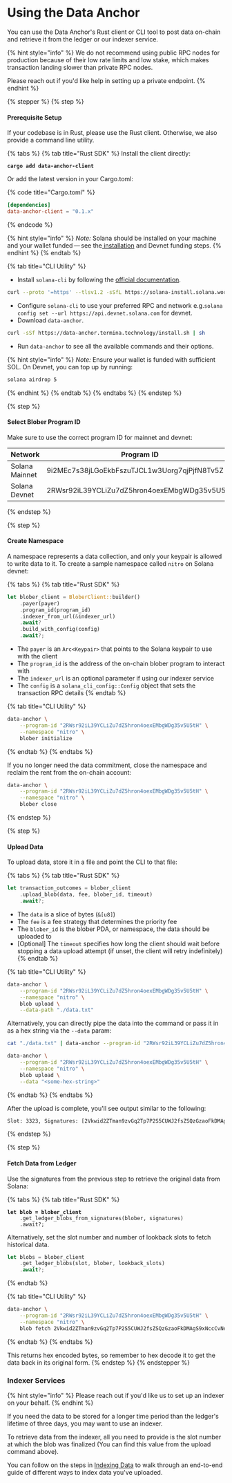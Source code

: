# Using the Data Anchor

You can use the Data Anchor's Rust client or CLI tool to post data on-chain and retrieve it from the ledger or our indexer service.

{% hint style="info" %}
We do not recommend using public RPC nodes for production because of their low rate limits and low stake, which makes transaction landing slower than private RPC nodes.&#x20;

Please reach out if you'd like help in setting up a private endpoint.
{% endhint %}

{% stepper %}
{% step %}
#### Prerequisite Setup

If your codebase is in Rust, please use the Rust client. Otherwise, we also provide a command line utility.

{% tabs %}
{% tab title="Rust SDK" %}
Install the client directly:

<pre class="language-sh"><code class="lang-sh"><strong>cargo add data-anchor-client
</strong></code></pre>

Or add the latest version in your Cargo.toml:

{% code title="Cargo.toml" %}
```toml
[dependencies]
data-anchor-client = "0.1.x"
```
{% endcode %}

{% hint style="info" %}
_Note:_ Solana should be installed on your machine and your wallet funded — see the[ installation](https://docs.termina.technology/documentation/network-extension-stack/modules/data-anchor/using-the-data-anchor) and Devnet funding steps.
{% endhint %}
{% endtab %}

{% tab title="CLI Utility" %}
* Install `solana-cli` by following the [official documentation](https://solana.com/docs/intro/installation).

```sh
curl --proto '=https' --tlsv1.2 -sSfL https://solana-install.solana.workers.dev | bash
```

* Configure `solana-cli` to use your preferred RPC and network e.g.`solana config set --url https://api.devnet.solana.com` for devnet.
* Download `data-anchor`.

```bash
curl -sSf https://data-anchor.termina.technology/install.sh | sh
```

* Run `data-anchor` to see all the available commands and their options.

{% hint style="info" %}
_Note:_ Ensure your wallet is funded with sufficient SOL. On Devnet, you can top up by running:

```bash
solana airdrop 5
```
{% endhint %}
{% endtab %}
{% endtabs %}
{% endstep %}

{% step %}
#### Select Blober Program ID

Make sure to use the correct program ID for mainnet and devnet:

| Network        | Program ID                                   |
| -------------- | -------------------------------------------- |
| Solana Mainnet | 9i2MEc7s38jLGoEkbFszuTJCL1w3Uorg7qjPjfN8Tv5Z |
| Solana Devnet  | 2RWsr92iL39YCLiZu7dZ5hron4oexEMbgWDg35v5U5tH |
{% endstep %}

{% step %}
#### Create Namespace

A namespace represents a data collection, and only your keypair is allowed to write data to it. To create a sample namespace called `nitro` on Solana devnet:

{% tabs %}
{% tab title="Rust SDK" %}
```rust
let blober_client = BloberClient::builder()
    .payer(payer)
    .program_id(program_id)
    .indexer_from_url(&indexer_url)
    .await?
    .build_with_config(config)
    .await?;
```

* The `payer` is an `Arc<Keypair>` that points to the Solana keypair to use with the client
* The `program_id` is the address of the on-chain blober program to interact with
* The `indexer_url` is an optional parameter if using our indexer service
* The `config` is a `solana_cli_config::Config` object that sets the transaction RPC details
{% endtab %}

{% tab title="CLI Utility" %}
```bash
data-anchor \
    --program-id "2RWsr92iL39YCLiZu7dZ5hron4oexEMbgWDg35v5U5tH" \
    --namespace "nitro" \
    blober initialize
```
{% endtab %}
{% endtabs %}

If you no longer need the data commitment, close the namespace and reclaim the rent from the on-chain account:

```bash
data-anchor \
    --program-id "2RWsr92iL39YCLiZu7dZ5hron4oexEMbgWDg35v5U5tH" \
    --namespace "nitro" \
    blober close
```
{% endstep %}

{% step %}
#### **Upload Data**

To upload data, store it in a file and point the CLI to that file:

{% tabs %}
{% tab title="Rust SDK" %}
```rust
let transaction_outcomes = blober_client
    .upload_blob(data, fee, blober_id, timeout)
    .await?;
```

* The `data` is a slice of bytes (`&[u8]`)
* The `fee` is a fee strategy that determines the priority fee
* The `blober_id` is the blober PDA, or namespace, the data should be uploaded to
* \[Optional] The `timeout` specifies how long the client should wait before stopping a data upload attempt (if unset, the client will retry indefinitely)
{% endtab %}

{% tab title="CLI Utility" %}
```bash
data-anchor \
    --program-id "2RWsr92iL39YCLiZu7dZ5hron4oexEMbgWDg35v5U5tH" \
    --namespace "nitro" \
    blob upload \
    --data-path "./data.txt"
```

Alternatively, you can directly pipe the data into the command or pass it in as a hex string via the `--data` param:

```bash
cat "./data.txt" | data-anchor --program-id "2RWsr92iL39YCLiZu7dZ5hron4oexEMbgWDg35v5U5tH" --namespace "nitro" blob upload
```

```bash
data-anchor \
    --program-id "2RWsr92iL39YCLiZu7dZ5hron4oexEMbgWDg35v5U5tH" \
    --namespace "nitro" \
    blob upload \
    --data "<some-hex-string>"
```
{% endtab %}
{% endtabs %}

After the upload is complete, you'll see output similar to the following:

```bash
Slot: 3323, Signatures: [2Vkwid2ZTman9zvGq2Tp7P2S5CUWJ2fsZSQzGzaoFkDMAgS9xNccCvNe7PJuHrXNotsVu3BoJAsRa9jdfbZraXvS, faRmYWXPQUDJcFpqffJVE49f5aMSCLYnqp1xH3DZc3SM2Uayc7jReRfR6LjNkFxeuviSJTXMTtSAmAL9tAppwyK, 5XsiKe95nk9GmkceXQkEWapAuAcEQFFYEqMfh5kyeszSxjXepSyDbgzEXmzoQniWMdWvv6mVm5Qbyh9e1i8hHF7K, 2nk2Fj2xwM7oRfsqbmDBNqYwPCLGxHcGUujBo7napJgavMSWFEQ6C9wYmLCkKcuaetBs89vtMbtYzEKaKLKjasKd, 43zzTdgoZBR3sDphuPQTZQHZdT4Ms976bRiY8jguHPZbNPibY3k4EVnrRGKCbUy97i1RzsdMRXkYyv2KJZp9MQZE], Success: true
```
{% endstep %}

{% step %}
#### **Fetch Data from Ledger**

Use the signatures from the previous step to retrieve the original data from Solana:

{% tabs %}
{% tab title="Rust SDK" %}
<pre class="language-rust"><code class="lang-rust"><strong>let blob = blober_client
</strong>    .get_ledger_blobs_from_signatures(blober, signatures)
    .await?;
</code></pre>

Alternatively, set the slot number and number of lookback slots to fetch historical data.

```rust
let blobs = blober_client
    .get_ledger_blobs(slot, blober, lookback_slots)
    .await?;
```
{% endtab %}

{% tab title="CLI Utility" %}
```bash
data-anchor \
    --program-id "2RWsr92iL39YCLiZu7dZ5hron4oexEMbgWDg35v5U5tH" \
    --namespace "nitro" \
    blob fetch 2Vkwid2ZTman9zvGq2Tp7P2S5CUWJ2fsZSQzGzaoFkDMAgS9xNccCvNe7PJuHrXNotsVu3BoJAsRa9jdfbZraXvS faRmYWXPQUDJcFpqffJVE49f5aMSCLYnqp1xH3DZc3SM2Uayc7jReRfR6LjNkFxeuviSJTXMTtSAmAL9tAppwyK 5XsiKe95nk9GmkceXQkEWapAuAcEQFFYEqMfh5kyeszSxjXepSyDbgzEXmzoQniWMdWvv6mVm5Qbyh9e1i8hHF7K 2nk2Fj2xwM7oRfsqbmDBNqYwPCLGxHcGUujBo7napJgavMSWFEQ6C9wYmLCkKcuaetBs89vtMbtYzEKaKLKjasKd 43zzTdgoZBR3sDphuPQTZQHZdT4Ms976bRiY8jguHPZbNPibY3k4EVnrRGKCbUy97i1RzsdMRXkYyv2KJZp9MQZE
```
{% endtab %}
{% endtabs %}

This returns hex encoded bytes, so remember to hex decode it to get the data back in its original form.
{% endstep %}
{% endstepper %}

### Indexer Services

{% hint style="info" %}
Please reach out if you'd like us to set up an indexer on your behalf.
{% endhint %}

If you need the data to be stored for a longer time period than the ledger's lifetime of three days, you may want to use an indexer.

To retrieve data from the indexer, all you need to provide is the slot number at which the blob was finalized (You can find this value from the upload command above).

You can follow on the steps in [Indexing Data](https://docs.termina.technology/documentation/network-extension-stack/modules/data-anchor/indexing-data) to walk through an end-to-end guide of different ways to index data you've uploaded.
